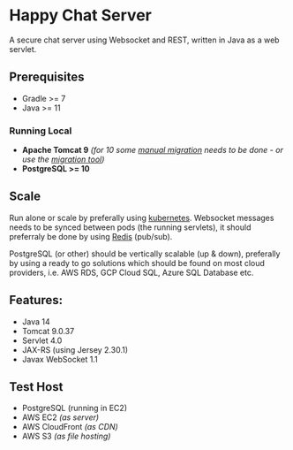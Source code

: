 # Happy Chat Server
A secure chat server using Websocket and REST, written in Java as a web servlet.

## Prerequisites
- Gradle >= 7
- Java >= 11

### Running Local
- **Apache Tomcat 9** *(for 10 some [manual migration](https://dzone.com/articles/from-javax-to-jakarta-a-simple-proof-of-concept) needs to be done - or use the [migration tool](https://github.com/apache/tomcat-jakartaee-migration))*
- **PostgreSQL >= 10**

## Scale
Run alone or scale by preferally using [kubernetes](https://kubernetes.io/). Websocket messages needs to be synced between pods (the running servlets), it should preferraly be done by using [Redis](https://redis.io) (pub/sub).

PostgreSQL (or other) should be vertically scalable (up & down), preferally by using a ready to go solutions which should be found on most cloud providers, i.e. AWS RDS, GCP Cloud SQL, Azure SQL Database etc.

## Features:
* Java 14
* Tomcat 9.0.37
* Servlet 4.0
* JAX-RS (using Jersey 2.30.1)
* Javax WebSocket 1.1

## Test Host
* PostgreSQL (running in EC2)
* AWS EC2 *(as server)*
* AWS CloudFront *(as CDN)*
* AWS S3 *(as file hosting)*

